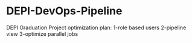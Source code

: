 # DEPI-DevOps-Pipeline
DEPI Graduation Project
optimization plan:
1-role based users
2-pipeline view
3-optimize parallel jobs